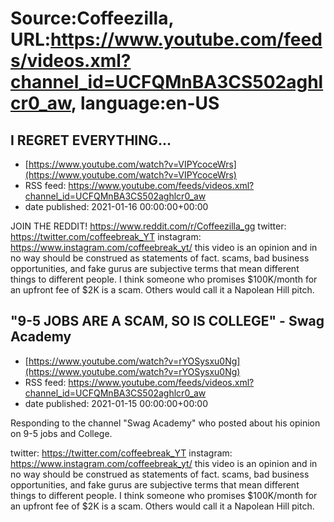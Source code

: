 # Source:Coffeezilla, URL:https://www.youtube.com/feeds/videos.xml?channel_id=UCFQMnBA3CS502aghlcr0_aw, language:en-US

## I REGRET EVERYTHING...
 - [https://www.youtube.com/watch?v=VIPYcoceWrs](https://www.youtube.com/watch?v=VIPYcoceWrs)
 - RSS feed: https://www.youtube.com/feeds/videos.xml?channel_id=UCFQMnBA3CS502aghlcr0_aw
 - date published: 2021-01-16 00:00:00+00:00

JOIN THE REDDIT!
https://www.reddit.com/r/Coffeezilla_gg
twitter: https://twitter.com/coffeebreak_YT
instagram: https://www.instagram.com/coffeebreak_yt/
this video is an opinion and in no way should be construed as statements of fact. scams, bad business opportunities, and fake gurus are subjective terms that mean different things to different people. I think someone who promises $100K/month for an upfront fee of $2K is a scam. Others would call it a Napolean Hill pitch.

## "9-5 JOBS ARE A SCAM, SO IS COLLEGE" - Swag Academy
 - [https://www.youtube.com/watch?v=rYOSysxu0Ng](https://www.youtube.com/watch?v=rYOSysxu0Ng)
 - RSS feed: https://www.youtube.com/feeds/videos.xml?channel_id=UCFQMnBA3CS502aghlcr0_aw
 - date published: 2021-01-15 00:00:00+00:00

Responding to the channel "Swag Academy" who posted about his opinion on 9-5 jobs and College.

twitter: https://twitter.com/coffeebreak_YT
instagram: https://www.instagram.com/coffeebreak_yt/
this video is an opinion and in no way should be construed as statements of fact. scams, bad business opportunities, and fake gurus are subjective terms that mean different things to different people. I think someone who promises $100K/month for an upfront fee of $2K is a scam. Others would call it a Napolean Hill pitch.

